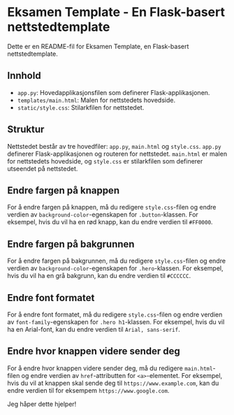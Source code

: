 # Eksamen Template - En Flask-basert nettstedtemplate

Dette er en README-fil for Eksamen Template, en Flask-basert nettstedtemplate.

## Innhold

* `app.py`: Hovedapplikasjonsfilen som definerer Flask-applikasjonen.
* `templates/main.html`: Malen for nettstedets hovedside.
* `static/style.css`: Stilarkfilen for nettstedet.

## Struktur

Nettstedet består av tre hovedfiler: `app.py`, `main.html` og `style.css`. `app.py` definerer Flask-applikasjonen og routeren for nettstedet. `main.html` er malen for nettstedets hovedside, og `style.css` er stilarkfilen som definerer utseendet på nettstedet.

## Endre fargen på knappen

For å endre fargen på knappen, må du redigere `style.css`-filen og endre verdien av `background-color`-egenskapen for `.button`-klassen. For eksempel, hvis du vil ha en rød knapp, kan du endre verdien til `#FF0000`.

## Endre fargen på bakgrunnen

For å endre fargen på bakgrunnen, må du redigere `style.css`-filen og endre verdien av `background-color`-egenskapen for `.hero`-klassen. For eksempel, hvis du vil ha en grå bakgrunn, kan du endre verdien til `#CCCCCC`.

## Endre font formatet

For å endre font formatet, må du redigere `style.css`-filen og endre verdien av `font-family`-egenskapen for `.hero h1`-klassen. For eksempel, hvis du vil ha en Arial-font, kan du endre verdien til `Arial, sans-serif`.

## Endre hvor knappen videre sender deg

For å endre hvor knappen videre sender deg, må du redigere `main.html`-filen og endre verdien av `href`-attributten for `<a>`-elementet. For eksempel, hvis du vil at knappen skal sende deg til `https://www.example.com`, kan du endre verdien til for eksempem `https://www.google.com`.

Jeg håper dette hjelper!